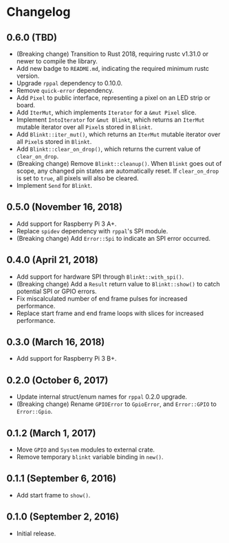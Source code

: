 # Changelog

## 0.6.0 (TBD)

* (Breaking change) Transition to Rust 2018, requiring rustc v1.31.0 or newer to compile the library.
* Add new badge to `README.md`, indicating the required minimum rustc version.
* Upgrade `rppal` dependency to 0.10.0.
* Remove `quick-error` dependency.
* Add `Pixel` to public interface, representing a pixel on an LED strip or board.
* Add `IterMut`, which implements `Iterator` for a `&mut Pixel` slice.
* Implement `IntoIterator` for `&mut Blinkt`, which returns an `IterMut` mutable iterator over all `Pixel`s stored in `Blinkt`.
* Add `Blinkt::iter_mut()`, which returns an `IterMut` mutable iterator over all `Pixel`s stored in `Blinkt`.
* Add `Blinkt::clear_on_drop()`, which returns the current value of `clear_on_drop`.
* (Breaking change) Remove `Blinkt::cleanup()`. When `Blinkt` goes out of scope, any changed pin states are automatically reset. If `clear_on_drop` is set to `true`, all pixels will also be cleared.
* Implement `Send` for `Blinkt`.

## 0.5.0 (November 16, 2018)

* Add support for Raspberry Pi 3 A+.
* Replace `spidev` dependency with `rppal`'s SPI module.
* (Breaking change) Add `Error::Spi` to indicate an SPI error occurred.

## 0.4.0 (April 21, 2018)

* Add support for hardware SPI through `Blinkt::with_spi()`.
* (Breaking change) Add a `Result` return value to `Blinkt::show()` to catch potential SPI or GPIO errors.
* Fix miscalculated number of end frame pulses for increased performance.
* Replace start frame and end frame loops with slices for increased performance.

## 0.3.0 (March 16, 2018)

* Add support for Raspberry Pi 3 B+.

## 0.2.0 (October 6, 2017)

* Update internal struct/enum names for `rppal` 0.2.0 upgrade.
* (Breaking change) Rename `GPIOError` to `GpioError`, and `Error::GPIO` to `Error::Gpio`.

## 0.1.2 (March 1, 2017)

* Move `GPIO` and `System` modules to external crate.
* Remove temporary `blinkt` variable binding in `new()`.

## 0.1.1 (September 6, 2016)

* Add start frame to `show()`.

## 0.1.0 (September 2, 2016)

* Initial release.
